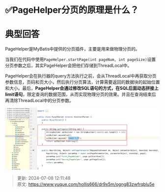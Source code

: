 # ✅PageHelper分页的原理是什么？

# 典型回答


PageHelper是MyBatis中提供的分页插件，主要是用来做物理分页的。



当我们在代码中使用`PageHelper.startPage(int pageNum, int pageSize)`设置分页参数之后，其实PageHelper会把他们存储到ThreadLocal中。



PageHelper会在执行器的query方法执行之前，会从ThreadLocal中再获取分页参数信息，页码和页大小，然后执行分页算法，计算需要返回的数据块的起始位置和大小。最后，**PageHelper会通过修改SQL语句的方式，在SQL后面动态拼接上limit语句**，限定查询的数据范围，从而实现物理分页的效果。并且在查询结束后再清除ThreadLocal中的分页参数。





![1712156743499-671e4535-9c11-4ace-a926-2565e236f798.png](./img/jTHrYGB_hucnh-8J/1712156743499-671e4535-9c11-4ace-a926-2565e236f798-489072.webp)



> 更新: 2024-07-08 12:11:48  
> 原文: <https://www.yuque.com/hollis666/dr9x5m/ogng83zwfrqblu5e>